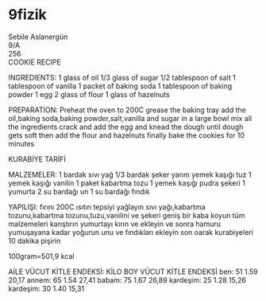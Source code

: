 # 9fizik
Sebile Aslanergün            
9/A               
256          
COOKIE RECIPE

INGREDIENTS:
1 glass of oil
1/3 glass of sugar
1/2 tablespoon of salt
1 tablespoon of vanilla
1 packet of baking soda
1 tablespoon of baking powder
1 egg
2 glass of flour
1 glass of hazelnuts

PREPARATİON:
Preheat the oven to 200C
grease the baking tray
add the oil,baking soda,baking powder,salt,vanilla and sugar in a large bowl
mix all the ingredients
crack and add the egg and knead the dough until dough gets soft
then add the flour and hazelnuts
finally bake the cookies for 10 minutes



KURABİYE TARİFİ

MALZEMELER:
1 bardak sıvı yağ
1/3 bardak şeker
yarım yemek kaşığı tuz
1 yemek kaşığı vanilin
1 paket kabartma tozu
1 yemek kaşığı pudra şekeri
1 yumurta
2 su bardağı un
1 su bardağı fındık

YAPILIŞI:
fırını 200C ısıtın
tepsiyi yağlayın
sıvı yağı,kabartma tozunu,kabartma tozunu,tuzu,vanilini ve şekeri geniş bir kaba koyun
tüm malzemeleri karıştırın
yumurtayı kırın ve ekleyin ve sonra hamuru yumuşayana kadar yoğurun
unu ve fındıkları ekleyin
son oarak kurabiyeleri 10 dakika pişirin



100gram=501,9 kcal





AİLE VÜCUT KİTLE ENDEKSİ:
           KİLO         BOY       VÜCUT KİTLE ENDEKSİ
ben:        51          1.59             20,17
annem:      65          1.54             27,41
babam:      75          1.67             26,89
kardeşim:   25          1.28             15,26
kardeşim:   30          1.40             15,31
